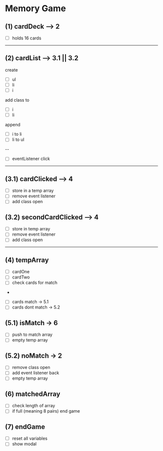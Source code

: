 # Memory Game

<!--
    courtesy of:
    Project Planning Tutorial

    Prepared by Pascal Meers
    - diagram on last page -

    Modified by Ivan Huddleston
-->

<!-- Step 1  -->

## (1) cardDeck --> 2

- [ ] holds 16 cards

---

<!-- Step 2 -->

## (2) cardList --> 3.1 || 3.2

create

- [ ] ul
- [ ] li
- [ ] i

add class to
- [ ] i
- [ ] li

append
- [ ] i to li
- [ ] li to ul

--
- [ ] eventListener click


---

<!-- Step 3 -->
## (3.1) cardClicked --> 4

- [ ] store in a temp array
- [ ] remove event listener
- [ ] add class open

## (3.2) secondCardClicked --> 4

- [ ] store in temp array
- [ ] remove event listener
- [ ] add class open

---

<!-- Step 4 -->
## (4) tempArray

- [ ] cardOne
- [ ] cardTwo
- [ ] check cards for match
-
- [ ] cards match -> 5.1
- [ ] cards dont match -> 5.2

## (5.1) isMatch -> 6

- [ ] push to match array
- [ ] empty temp array

## (5.2) noMatch -> 2

- [ ] remove class open
- [ ] add event listener back
- [ ] empty temp array

## (6) matchedArray

- [ ] check length of array
- [ ] if full (meaning 8 pairs) end game

## (7) endGame

- [ ] reset all variables
- [ ] show modal
